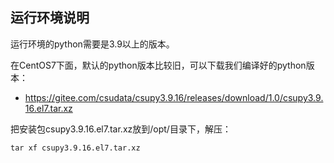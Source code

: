 ## 运行环境说明

运行环境的python需要是3.9以上的版本。

在CentOS7下面，默认的python版本比较旧，可以下载我们编译好的python版本：

* https://gitee.com/csudata/csupy3.9.16/releases/download/1.0/csupy3.9.16.el7.tar.xz

把安装包csupy3.9.16.el7.tar.xz放到/opt/目录下，解压：

```
tar xf csupy3.9.16.el7.tar.xz
```


